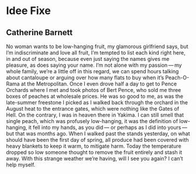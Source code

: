 # Idee Fixe
## Catherine Barnett
No woman wants to be low-hanging fruit,
my glamorous girlfriend says, but I’m indiscriminate
and love all fruit, I’m tempted to list each kind
right here, in and out of season,
because even just saying the names gives me pleasure,
as does saying your name.
I’m not alone with my passion — my whole family,
we’re a little off in this regard,
we can spend hours talking about cantaloupe
or arguing over how many flats to buy
when it’s Peach-O-Rama at the Metropolitan.
Once I even drove half a day to get to Pence Orchards
where I met and took photos of Bert Pence,
who sold me three boxes of peaches at wholesale prices.
He was so good to me, as was the late-summer freestone
I picked as I walked back through the orchard
in the August heat to the entrance gates,
which were nothing like the Gates of Hell.
On the contrary, I was in heaven there in Yakima.
I can still smell that single peach, which was profusely
low-hanging, it was the definition of low-hanging,
it fell into my hands, as you did —
or perhaps as I did into yours —
but that was months ago.
When I walked past the stands yesterday,
on what should have been the first day of spring,
all produce had been covered with heavy blankets
to keep it warm, to mitigate harm.
Today the temperature dropped so low
someone thought to remove the fruit entirely and stash it away.
With this strange weather we’re having, will I see you again?
I can’t help myself.